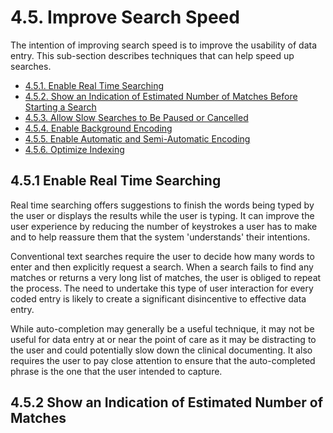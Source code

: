 # 4.5. Improve Search Speed

The intention of improving search speed is to improve the usability of data entry. This sub-section describes techniques that can help speed up searches.

* [4.5.1. Enable Real Time Searching](4.5.1-enable-real-time-searching.md)
* [4.5.2. Show an Indication of Estimated Number of Matches Before Starting a Search](4.5.2-show-an-indication-of-estimated-number-of-matches-before-starting-a-search.md)
* [4.5.3. Allow Slow Searches to Be Paused or Cancelled](4.5.3-allow-slow-searches-to-be-paused-or-cancelled.md)
* [4.5.4. Enable Background Encoding](4.5.4-enable-background-encoding.md)
* [4.5.5. Enable Automatic and Semi-Automatic Encoding](4.5.5-enable-automatic-and-semi-automatic-encoding.md)
* [4.5.6. Optimize Indexing](4.5.6-optimize-indexing.md)

## 4.5.1 Enable Real Time Searching

Real time searching offers suggestions to finish the words being typed by the user or displays the results while the user is typing. It can improve the user experience by reducing the number of keystrokes a user has to make and to help reassure them that the system 'understands' their intentions.

Conventional text searches require the user to decide how many words to enter and then explicitly request a search. When a search fails to find any matches or returns a very long list of matches, the user is obliged to repeat the process. The need to undertake this type of user interaction for every coded entry is likely to create a significant disincentive to effective data entry.

While auto-completion may generally be a useful technique, it may not be useful for data entry at or near the point of care as it may be distracting to the user and could potentially slow down the clinical documenting. It also requires the user to pay close attention to ensure that the auto-completed phrase is the one that the user intended to capture.

## 4.5.2 Show an Indication of Estimated Number of Matches&#x20;
